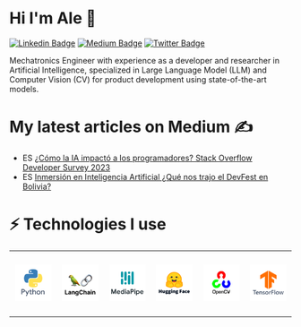 # Hi I'm Ale 👋

[![Linkedin Badge](https://img.shields.io/badge/-LinkedIn-blue?style=flat&logo=Linkedin&logoColor=white&link=https://www.linkedin.com/in/alejandronunezarroyo/)](https://www.linkedin.com/in/alejandronunezarroyo/)
[![Medium Badge](https://img.shields.io/badge/-Medium-000000?style=flat&labelColor=000000&logo=Medium&link=https://medium.com/@AleNunezArroyo)](https://medium.com/@AleNunezArroyo)
[![Twitter Badge](https://img.shields.io/badge/-Twitter-1ca0f1?style=flat&labelColor=1ca0f1&logo=twitter&logoColor=white&link=https://twitter.com/alenunezarroyo)](https://twitter.com/alenunezarroyo)

Mechatronics Engineer with experience as a developer and researcher in Artificial Intelligence, specialized in Large Language Model (LLM) and Computer Vision (CV) for product development using state-of-the-art models.

# My latest articles on Medium ✍

* ES [¿Cómo la IA impactó a los programadores? Stack Overflow Developer Survey 2023](https://medium.com/@AleNunezArroyo/c%C3%B3mo-la-ia-impact%C3%B3-a-los-programadores-stack-overflow-developer-survey-2023-0d495c2cc41c)
* ES [Inmersión en Inteligencia Artificial ¿Qué nos trajo el DevFest en Bolivia?](https://medium.com/@AleNunezArroyo/inmersi%C3%B3n-en-inteligencia-artificial-qu%C3%A9-nos-trajo-el-devfest-en-bolivia-b83dff93dfb6)

# ⚡ Technologies I use

</div>
    <div align="center">
    <table align="center">
        <tr>
            <td align="center" width="140" height="112.43">
                <img src="./assets/icons/Python.png" width="65px"/>
            </td>
            <td align="center" width="140" height="112.43">
                <img src="./assets/icons/LangChain.png" width="65px"/>
            </td>
            <td align="center" width="140" height="112.43">
                <img src="./assets/icons/MediaPipe.png" width="65px"/>
            </td>
            <td align="center" width="140" height="112.43">
                <img src="./assets/icons/HuggingFace.png" width="65px"/>
            </td>
            <td align="center" width="140" height="112.43">
                <img src="./assets/icons/OpenCV.png" width="65px"/>
            </td>
            <td align="center" width="140" height="112.43">
                <img src="./assets/icons/TensorFlow.png" width="65px"/>
            </td>
        </tr>
    </table>
</div>